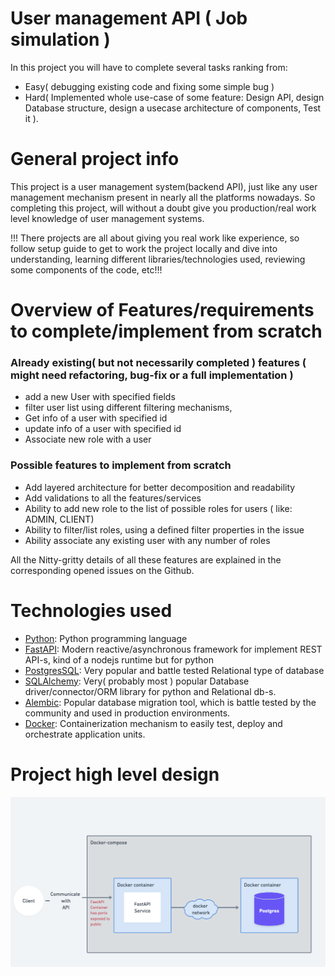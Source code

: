 # User management API ( Job simulation )
In this project you will have to complete several tasks ranking from:
- Easy( debugging existing code and fixing some simple bug )
- Hard( Implemented whole use-case of some feature: Design API, design Database structure, design a usecase architecture of components,
Test it ).

# General project info
This project is a user management system(backend API), just like any user management mechanism present in nearly all
the platforms nowadays.
So completing this project, will without a doubt give you production/real work level knowledge of
user management systems.

!!! There projects are all about giving you real work like experience, so follow setup guide to get to work the project locally
and dive into understanding, learning different libraries/technologies used, reviewing some components of the code, etc!!!

# Overview of Features/requirements to complete/implement from scratch 
### Already existing( but not necessarily completed ) features ( might need refactoring, bug-fix or a full implementation )
- add a new User with specified fields
- filter user list using different filtering mechanisms,
- Get info of a user with specified id
- update info of a user with specified id
- Associate new role with a user
### Possible features to implement from scratch
- Add layered architecture for better decomposition and readability
- Add validations to all the features/services
- Ability to add new role to the list of possible roles for users ( like: ADMIN, CLIENT)
- Ability to filter/list roles, using a defined filter properties in the issue
- Ability associate any existing user with any number of roles

All the Nitty-gritty details of all these features are explained in the corresponding opened issues on the Github.

# Technologies used
- [Python](https://docs.python.org/3/): Python programming language
- [FastAPI](https://fastapi.tiangolo.com/): Modern reactive/asynchronous framework for implement REST API-s, kind of a nodejs runtime but for python
- [PostgresSQL](https://www.postgresql.org/docs/current/index.html): Very popular and battle tested Relational type of database
- [SQLAlchemy](https://docs.sqlalchemy.org/en/14/tutorial/): Very( probably most ) popular Database driver/connector/ORM library for python and Relational db-s.
- [Alembic](https://alembic.sqlalchemy.org/en/latest/): Popular database migration tool, which is battle tested by the community and used in production environments.
- [Docker](https://docs.docker.com/get-started/): Containerization mechanism to easily test, deploy and orchestrate application units.

# Project high level design
![Architecture diagram](./assets/architecture.png) 
